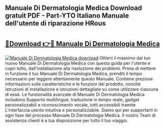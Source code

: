## Manuale Di Dermatologia Medica Download gratuit PDF - Part-YTO Italiano Manuale dell'utente di riparazione HRous

# <h2><a href="http://dfecf2.blite.top/?on=Manuale+Di+Dermatologia+Medica">🔗Download 👉🔴 Manuale Di Dermatologia Medica</a></h2>

[![Manuale Di Dermatologia Medica download](https://i.imgur.com/lujVjoI.png)](http://dfecf2.blite.top/?on=Manuale+Di+Dermatologia+Medica)
Ottieni il massimo dal tuo nuovo Manuale Di Dermatologia Medica con questa guida per l'utente e copri tutto, dall'installazione alla risoluzione dei problemi. Prima di mettere in funzione il tuo Manuale Di Dermatologia Medica, prenditi il tempo necessario per leggere attentamente questo Manuale. Contiene preziose informazioni sulle caratteristiche e le funzioni del prodotto, nonché istruzioni di installazione e istruzioni dettagliate su come utilizzare ciascuna di esse. Le funzionalità avanzate di Manuale Di Dermatologia Medica includono Supporto multilingue, traduzione in tempo reale, gadget personalizzabili e riconoscimento vocale, tutti accessibili tramite L'interfaccia utente intuitiva e personalizzabile. Siamo qui per supportarti in ogni fase del processo Manuale Di Dermatologia Medica. Il nostro Team di assistenza clienti è a tua disposizione per tutto il tuo viaggio.
